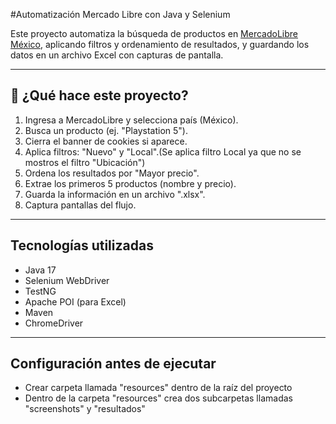 #Automatización Mercado Libre con Java y Selenium

Este proyecto automatiza la búsqueda de productos en [MercadoLibre México](https://www.mercadolibre.com.mx), aplicando filtros y ordenamiento de resultados, 
y guardando los datos en un archivo Excel con capturas de pantalla.

---

## 🚀 ¿Qué hace este proyecto?

1. Ingresa a MercadoLibre y selecciona país (México).
2. Busca un producto (ej. "Playstation 5").
3. Cierra el banner de cookies si aparece.
4. Aplica filtros: "Nuevo" y "Local".(Se aplica filtro Local ya que no se mostros el filtro "Ubicación")
5. Ordena los resultados por "Mayor precio".
6. Extrae los primeros 5 productos (nombre y precio).
7. Guarda la información en un archivo ".xlsx".
8. Captura pantallas del flujo.
-------------------------------------------------------------------------------
## Tecnologías utilizadas

- Java 17  
- Selenium WebDriver  
-  TestNG  
- Apache POI (para Excel)  
- Maven  
- ChromeDriver  

----------------------------------------------------------------------------------

## Configuración antes de ejecutar
- Crear carpeta llamada "resources" dentro de la raíz del proyecto
- Dentro de la carpeta "resources" crea dos subcarpetas llamadas "screenshots" y  "resultados"
